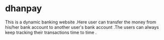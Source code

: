 # dhanpay
This is a  dynamic banking website .Here user can transfer the money from his/her bank account to another user's bank account .The users can always keep tracking their transactions time to time .
